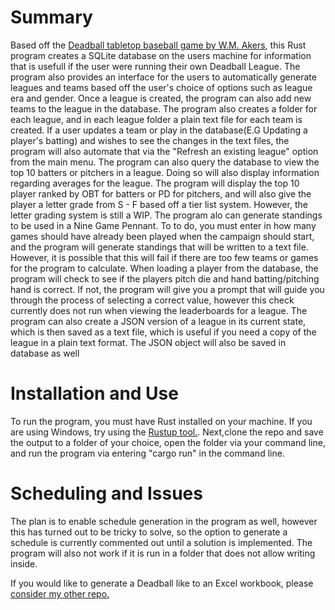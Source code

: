 
# Summary
Based off the [Deadball tabletop baseball game by W.M. Akers](http://wmakers.net/deadball), this Rust program creates a SQLite database on the users machine for information that is usefull if the user were running their own Deadball League. The program also provides an interface for the users to automatically generate leagues and teams based off the user's choice of options such as league era and gender. Once a league is created, the program can also add new teams to the league in the database.
The program also creates a folder for each league, and in each league folder a plain text file for each team is created. If a user updates a team or play in the database(E.G Updating a player's batting) and wishes to see the changes in the text files, the program will also automate that via the "Refresh an existing league" option from the main menu.
The program can also query the database to view the top 10 batters or pitchers in a league. Doing so will also display information regarding averages for the league. The program will display the top 10 player ranked by OBT for batters or PD for pitchers, and will also give the player a letter grade from S - F based off a tier list system. However, the letter grading system is still a WIP.
The program alo can generate standings to be used in a Nine Game Pennant. To to do, you must enter in how many games should have already been played when the campaign should start, and the program will generate standings that will be written to a text file. However, it is possible that this will fail if there are too few teams or games for the program to calculate.
When loading a player from the database, the program will check to see if the players pitch die and hand batting/pitching hand is correct. If not, the program will give you a prompt that will guide you through the process of selecting a correct value, however this check currently does not run when viewing the leaderboards for a league.
The program can also create a JSON version of a league in its current state, which is then saved as a text file, which is useful if you need a copy of the league in a plain text format. The JSON object will also be saved in database as well 

# Installation and Use

To run the program, you must have Rust installed on your machine. If you are using Windows, try using the [Rustup tool.](https://www.rust-lang.org/learn/get-started).
Next,clone the repo and save the output to a folder of your choice, open the folder via your command line, and run the program via entering "cargo run" in the command line.

# Scheduling and Issues

The plan is to enable schedule generation in the program as well, however this has turned out to be tricky to solve, so the option to generate a schedule is currently commented out until a solution is implemented.  The program will also not work if it is run in a folder that does not allow writing inside.

If you would like to generate a Deadball like to an Excel workbook, please [consider my other repo.](https://github.com/DoctorBubs/Deadball_WorkBook_Generator/tree/main)
